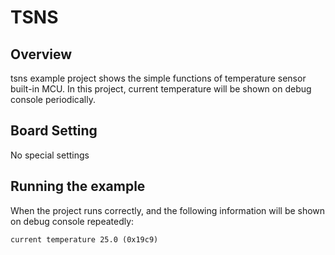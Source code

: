 # TSNS

## Overview

tsns example project shows the simple functions of temperature sensor built-in MCU. In this project, current temperature will be shown on debug console periodically.

## Board Setting

No special settings

## Running the example

When the project runs correctly, and the following information will be shown on debug console repeatedly:
```console
current temperature 25.0 (0x19c9)
```
